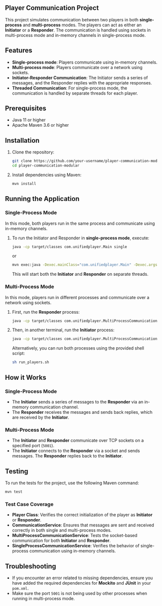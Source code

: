 ## Player Communication Project

This project simulates communication between two players in both **single-process** and **multi-process** modes. The players can act as either an **Initiator** or a **Responder**. The communication is handled using sockets in multi-process mode and in-memory channels in single-process mode.

## Features

- **Single-process mode**: Players communicate using in-memory channels.
- **Multi-process mode**: Players communicate over a network using sockets.
- **Initiator-Responder Communication**: The Initiator sends a series of messages, and the Responder replies with the appropriate responses.
- **Threaded Communication**: For single-process mode, the communication is handled by separate threads for each player.

## Prerequisites

- Java 11 or higher
- Apache Maven 3.6 or higher

## Installation

1. Clone the repository:

   ```bash
   git clone https://github.com/your-username/player-communication-modular.git
   cd player-communication-modular
   ```

2. Install dependencies using Maven:

   ```bash
   mvn install
   ```

## Running the Application

### Single-Process Mode

In this mode, both players run in the same process and communicate using in-memory channels.

1. To run the Initiator and Responder in **single-process mode**, execute:

   ```bash
   java -cp target/classes com.unifiedplayer.Main single
   ```

   or

   ```bash
   mvn exec:java -Dexec.mainClass="com.unifiedplayer.Main" -Dexec.args="single"
   ```

   This will start both the **Initiator** and **Responder** on separate threads.

### Multi-Process Mode

In this mode, players run in different processes and communicate over a network using sockets.

1. First, run the **Responder** process:

   ```bash
   java -cp target/classes com.unifiedplayer.MultiProcessCommunicationService responder
   ```

2. Then, in another terminal, run the **Initiator** process:

   ```bash
   java -cp target/classes com.unifiedplayer.MultiProcessCommunicationService initiator
   ```

   Alternatively, you can run both processes using the provided shell script:

   ```bash
   sh run_players.sh
   ```

## How it Works

### Single-Process Mode
- The **Initiator** sends a series of messages to the **Responder** via an in-memory communication channel.
- The **Responder** receives the messages and sends back replies, which are received by the **Initiator**.

### Multi-Process Mode
- The **Initiator** and **Responder** communicate over TCP sockets on a specified port (`5001`).
- The **Initiator** connects to the **Responder** via a socket and sends messages. The **Responder** replies back to the **Initiator**.

## Testing

To run the tests for the project, use the following Maven command:

```bash
mvn test
```

### Test Case Coverage

- **Player Class**: Verifies the correct initialization of the player as **Initiator** or **Responder**.
- **CommunicationService**: Ensures that messages are sent and received correctly in both single and multi-process modes.
- **MultiProcessCommunicationService**: Tests the socket-based communication for both **Initiator** and **Responder**.
- **SingleProcessCommunicationService**: Verifies the behavior of single-process communication using in-memory channels.

## Troubleshooting

- If you encounter an error related to missing dependencies, ensure you have added the required dependencies for **Mockito** and **JUnit** in your `pom.xml`.
- Make sure the port `5001` is not being used by other processes when running in multi-process mode.

